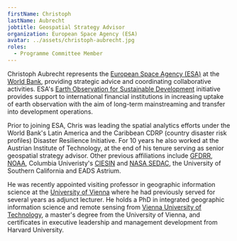 ```yaml
---
firstName: Christoph
lastName: Aubrecht
jobtitle: Geospatial Strategy Advisor
organization: European Space Agency (ESA)
avatar: ../assets/christoph-aubrecht.jpg
roles:
  - Programme Committee Member
---
```


Christoph Aubrecht represents the
[European Space Agency (ESA)](https://www.esa.int/) at the
[World Bank](https://www.worldbank.org/), providing strategic advice and
coordinating collaborative activities. ESA's
[Earth Observation for Sustainable Development](http://eo4sd.esa.int/)
initiative provides support to international financial institutions in
increasing uptake of earth observation with the aim of long-term mainstreaming
and transfer into development operations.

Prior to joining ESA, Chris was leading the spatial analytics efforts under the
World Bank's Latin America and the Caribbean CDRP (country disaster risk
profiles) Disaster Resilience Initiative. For 10 years he also worked at the
Austrian Institute of Technology, at the end of his tenure serving as senior
geospatial strategy advisor. Other previous affiliations include
[GFDRR](https://www.gfdrr.org/en), [NOAA](https://www.noaa.gov/), Columbia
Univeristy's [CIESIN](http://www.ciesin.org/) and
[NASA SEDAC](https://sedac.ciesin.columbia.edu/), the University of Southern
California and EADS Astrium.

He was recently appointed visiting professor in geographic information science
at the [University of Vienna](https://www.wu.ac.at/en/) where he had previously
served for several years as adjunct lecturer. He holds a PhD in integrated
geographic information science and remote sensing from
[Vienna University of Technology](https://www.tuwien.at/en/), a master's degree
from the University of Vienna, and certificates in executive leadership and
management development from Harvard University.
